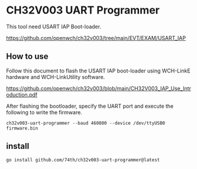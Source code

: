 # CH32V003 UART Programmer

This tool need USART IAP Boot-loader.

https://github.com/openwch/ch32v003/tree/main/EVT/EXAM/USART_IAP

## How to use

Follow this document to flash the USART IAP boot-loader using WCH-LinkE hardware and WCH-LinkUtility software.

https://github.com/openwch/ch32v003/blob/main/CH32V003_IAP_Use_Introduction.pdf

After flashing the bootloader, specify the UART port and execute the following to write the firmware.

```
ch32v003-uart-programmer --baud 460800 --device /dev/ttyUSB0 firmware.bin
```

## install

```
go install github.com/74th/ch32v003-uart-programmer@latest
```
